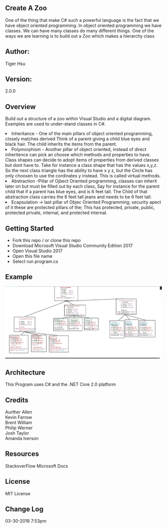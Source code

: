## Create A Zoo
One of the thing that make C# such a powerful language is the fact that we have object oriented programming. In object oriented programming we have classes. We can have many classes do many different things. One of the ways we are learning is to build out a Zoo which makes a hierarchy class

## Author:
Tiger Hsu

## Version:
2.0.0 

## Overview
Build out a structure of a zoo within Visual Studio and a digital diagram.
Examples are used to under-stand classes in C#.

<li> Inheritance - One of the main pillars of object oriented programming, closely matches derived
Think of a parent giving a child blue eyes and black hair. The child inherits the items from the parent.

<li> Polymorphism - Another pillar of object oriented, instead of direct inheritence can pick an choose which methods and properties 
to have. Class shapes can decide to adopt items of properties from derived classes but dont have to. Take for instance a class shape that has the values x,y,z. So the next class triangle has the ability to have x y z, but the Circle has only choosen to use the cordinates y instead. This is called virtual methods. 

<li> Abstraction -Pillar of Ojbect Oriented programming, classes can inherit later on but must be filled out by each class, Say for instance for the parent child that if a parent has blue eyes, and is 6 feet tall. The Child of that abstraction class carries the 6 feet tall jeans and needs to be 6 feet tall.
  
<li> Ecapsulation -> last pillar of Objec Oriented Programming; security apect of it these are protected pillars of the; This has protected, private, public, protected private, internal, and protected internal.

## Getting Started
- Fork this repo / or clone this repo
- Download Microsoft Visual Studio Community Edition 2017
- Open Visual Studio 2017
- Open this file name 
- Select run program.cs

## Example

![alt text](/Zoo/PokemonSnip.JPG)

## Architecture
This  Program uses C# and the .NET Core 2.0 platform

## Credits
Aurther Allen <br>
Kevin Farrow <br>
Brent William <br>
Philip Werner <br>
Josh Taylor <br>
Amanda Iverson <br>

## Resources
StackoverFlow
Microsoft Docs

## License
MIT License

## Change Log

03-30-2018 7:53pm
